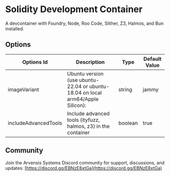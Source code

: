 # Solidity Development Container

A devcontainer with Foundry, Node, Roo Code, Slither, Z3, Halmos, and Bun installed.

## Options

| Options Id           | Description                                                                     | Type    | Default Value |
| -------------------- | ------------------------------------------------------------------------------- | ------- | ------------- |
| imageVariant         | Ubuntu version (use ubuntu-22.04 or ubuntu-18.04 on local arm64/Apple Silicon): | string  | jammy         |
| includeAdvancedTools | Include advanced tools (ityfuzz, halmos, z3) in the container                   | boolean | true          |

## Community

Join the Arvensis Systems Discord community for support, discussions, and updates: [https://discord.gg/EBNzE8xtGa](https://discord.gg/EBNzE8xtGa)
